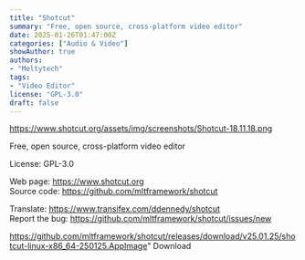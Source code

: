 ```yaml
---
title: "Shotcut"
summary: "Free, open source, cross-platform video editor"
date: 2025-01-26T01:47:00Z
categories: ["Audio & Video"]
showAuthor: true
authors:
- "Meltytech"
tags: 
- "Video Editor"
license: "GPL-3.0"
draft: false
---
```


https://www.shotcut.org/assets/img/screenshots/Shotcut-18.11.18.png

Free, open source, cross-platform video editor

License: GPL-3.0

Web page: <https://www.shotcut.org>  
Source code: <https://github.com/mltframework/shotcut>

Translate: <https://www.transifex.com/ddennedy/shotcut>  
Report the bug: <https://github.com/mltframework/shotcut/issues/new>  

https://github.com/mltframework/shotcut/releases/download/v25.01.25/shotcut-linux-x86_64-250125.AppImage" 
Download
